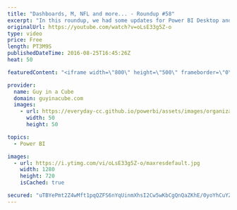 ```yaml
---
title: "Dashboards, M, NFL and more... - Roundup #58"
excerpt: "In this roundup, we had some updates for Power BI Desktop and the Publisher for Excel. Also Avi Singh talks about how to personalize your dashboard. Chris Webb talks about how to avoid a potential refresh issue. Dustin Ryan gets us ready for the start of NFL and Fantasy Football!  How to Personalize"
originalUrl: https://youtube.com/watch?v=oLsE33g5Z-o
type: video
price: Free
length: PT3M9S
publishedDateTime: 2016-08-25T16:45:26Z
heat: 50

featuredContent: "<iframe width=\"800\" height=\"500\" frameborder=\"0\" src=\"https://www.youtube.com/embed/oLsE33g5Z-o\" allow=\"accelerometer; autoplay; encrypted-media; gyroscope; picture-in-picture\" allowfullscreen></iframe>"

provider:
  name: Guy in a Cube
  domain: guyinacube.com
  images:
    - url: https://everyday-cc.github.io/powerbi/assets/images/organizations/guyinacube.com-50x50.jpg
      width: 50
      height: 50

topics:
  - Power BI

images:
  - url: https://i.ytimg.com/vi/oLsE33g5Z-o/maxresdefault.jpg
    width: 1280
    height: 720
    isCached: true

secured: "uTBYePmt2Z4wMft1pqQZFS6nYqUinmXhsI2Cw5wKbCgQnQaZKhE/0yoYhCuYZ7yMaIFFIlZG/d40R9f7El9AIIO0ULPjQwXK6Jx+ySlkmbO9qYKz+iuyTFVbS1AFYic96QfIYtuzkVdregO8QTULXEleLzSK99mOziIsu1kzt7eOCjIRl2e94NscQrZbf2hWIamZ2y4d0Iv6yR5458EXIsbPQAoS5k+Biv7xNCVC+Y89oj1w1Zmt6LPy/qIu/OoXAo12Ojd+Yh4hlRTkwqnGY4fZWKDpBq7UTcnbx/bRCe+v2SeU/mSRNPWKHVEcMEFY/aQyZjfLPMwDvCDyPosdmEqfVhswOvYKXtsE0fT+63neIHg0nB4M+s2Ft84/N2Xd6QBakYPY0ma2FiXC61XPnLSenwKbrJQOT6850q01/og=;Qs53bvw62NoKUbBXPeEiNg=="
---
```


